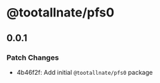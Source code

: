 # @tootallnate/pfs0

## 0.0.1

### Patch Changes

- 4b46f2f: Add initial `@tootallnate/pfs0` package

